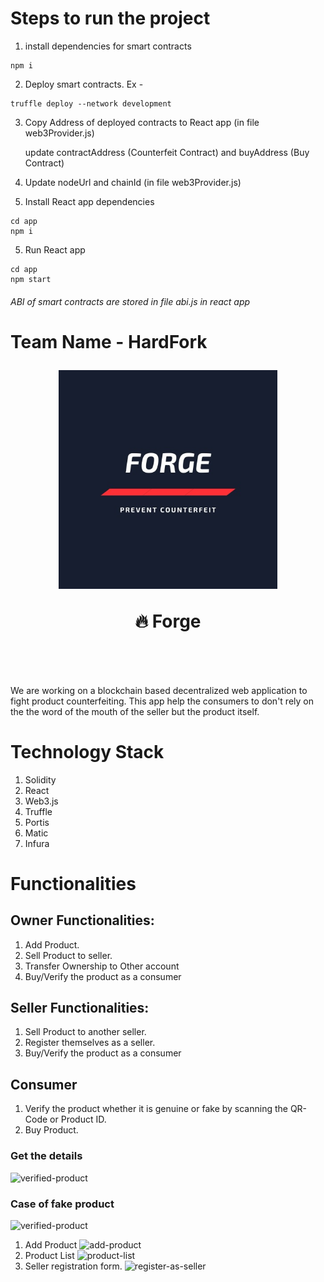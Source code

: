 # Steps to run the project

1. install dependencies for smart contracts

```
npm i
```

2. Deploy smart contracts. Ex - 

 ```
 truffle deploy --network development
 ```

3. Copy Address of deployed contracts to React app (in file web3Provider.js)

    update contractAddress (Counterfeit Contract) and buyAddress (Buy Contract)

4. Update nodeUrl and chainId (in file web3Provider.js)

5. Install React app dependencies

```
cd app
npm i
```

5. Run React app

```
cd app
npm start
```


###### ABI of smart contracts are stored in file abi.js in react app



# Team Name - HardFork

<h1 align="center" style="margin-top: 1em; margin-bottom: 3em;">
  <p><a href="#"><img alt="forge logo" src="./demo-screenshots/logo_forge.jpeg" width="350"></a></p>
  <p>🔥 Forge</p>
</h1>

We are working on a blockchain based decentralized web application to fight product counterfeiting. This app help the consumers to don't rely on the the word of the mouth of the seller but the product itself.

# Technology Stack

1. Solidity
2. React
3. Web3.js
4. Truffle
5. Portis
6. Matic
7. Infura

# Functionalities

## Owner Functionalities:

1.  Add Product.
2.  Sell Product to seller.
3.  Transfer Ownership to Other account
4.  Buy/Verify the product as a consumer

## Seller Functionalities:

1.  Sell Product to another seller.
2.  Register themselves as a seller.
3.  Buy/Verify the product as a consumer

## Consumer

1.  Verify the product whether it is genuine or fake by scanning the QR-Code or Product ID.
2.  Buy Product.

### Get the details

![verified-product](https://github.com/gauharayub/HardFork/blob/main/demo-screenshots/gif/verifyGIF.gif)

### Case of fake product

![verified-product](https://github.com/gauharayub/HardFork/blob/main/demo-screenshots/gif/fake.gif)

1.  Add Product
    ![add-product](https://github.com/gauharayub/HardFork/blob/main/demo-screenshots/gif/addProductGIF.gif)
2.  Product List
    ![product-list](https://github.com/gauharayub/HardFork/blob/main/demo-screenshots/product-list.png)
3.  Seller registration form.
    ![register-as-seller](https://github.com/gauharayub/HardFork/blob/main/demo-screenshots/register-as-seller.png)
